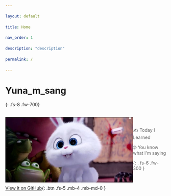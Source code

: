```yaml
---

layout: default

title: Home

nav_order: 1

description: "description"

permalink: /

---
```




# Yuna_m_sang

{: .fs-8 .fw-700}

<br>

<img src="index.assets/rabbit.jpg" alt="rabbit" style="zoom:50%;" align="left"/>

<br>

> ✍ Today I Learned
>
> 🤓 You know what I'm saying
>
> {: . fs-6 .fw-300 }

<br>

 [View it on GitHub](https://github.com/Jin-Yuna){: .btn .fs-5 .mb-4 .mb-md-0 }



